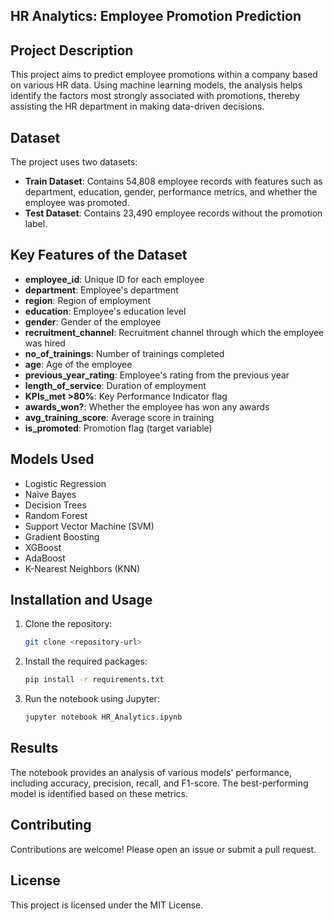 ## HR Analytics: Employee Promotion Prediction

## Project Description

This project aims to predict employee promotions within a company based on various HR data. Using machine learning models, the analysis helps identify the factors most strongly associated with promotions, thereby assisting the HR department in making data-driven decisions.

## Dataset

The project uses two datasets:
- **Train Dataset**: Contains 54,808 employee records with features such as department, education, gender, performance metrics, and whether the employee was promoted.
- **Test Dataset**: Contains 23,490 employee records without the promotion label.

## Key Features of the Dataset
- **employee_id**: Unique ID for each employee
- **department**: Employee's department
- **region**: Region of employment
- **education**: Employee's education level
- **gender**: Gender of the employee
- **recruitment_channel**: Recruitment channel through which the employee was hired
- **no_of_trainings**: Number of trainings completed
- **age**: Age of the employee
- **previous_year_rating**: Employee's rating from the previous year
- **length_of_service**: Duration of employment
- **KPIs_met >80%**: Key Performance Indicator flag
- **awards_won?**: Whether the employee has won any awards
- **avg_training_score**: Average score in training
- **is_promoted**: Promotion flag (target variable)

## Models Used
- Logistic Regression
- Naive Bayes
- Decision Trees
- Random Forest
- Support Vector Machine (SVM)
- Gradient Boosting
- XGBoost
- AdaBoost
- K-Nearest Neighbors (KNN)

## Installation and Usage

1. Clone the repository:
    ```sh
    git clone <repository-url>
    ```
2. Install the required packages:
    ```sh
    pip install -r requirements.txt
    ```
3. Run the notebook using Jupyter:
    ```sh
    jupyter notebook HR_Analytics.ipynb
    ```

## Results
The notebook provides an analysis of various models' performance, including accuracy, precision, recall, and F1-score. The best-performing model is identified based on these metrics.

## Contributing
Contributions are welcome! Please open an issue or submit a pull request.

## License
This project is licensed under the MIT License.

